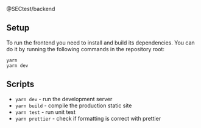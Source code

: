  @SECtest/backend


## Setup

To run the frontend you need to install and build its dependencies. You can do it by running the following
commands in the repository root:


```
yarn
yarn dev
```

## Scripts

- `yarn dev` - run the development server
- `yarn build` - compile the production static site
- `yarn test` - run unit test
- `yarn prettier` - check if formatting is correct with prettier
